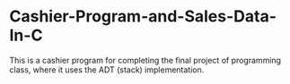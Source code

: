 # Cashier-Program-and-Sales-Data-In-C
This is a cashier program for completing the final project of programming class, where it uses the ADT (stack) implementation.
